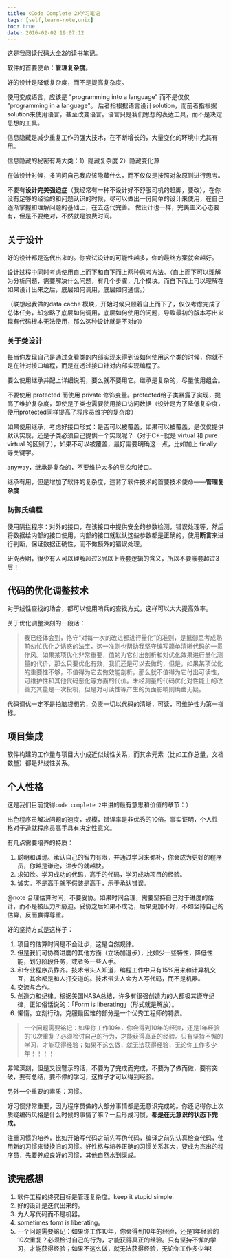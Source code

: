 ```yaml
---
title: 《Code Complete 2》学习笔记
tags: [self,learn-note,unix]
toc: true
date: 2016-02-02 19:07:12
---
```


这是我阅读[代码大全2](http://book.douban.com/subject/1951158/)的读书笔记。

<!--more-->

软件的首要使命：__管理复杂度__。

好的设计是降低复杂度，而不是提高复杂度。

使用变成语言，应该是 "programming into a language" 而不是仅仅 "programming in a language"。
后者指根据语言设计solution，而前者指根据solution来使用语言，甚至改变语言。语言只是我们思想的表达工具，而不是决定思想的工具。

信息隐藏是减少重复工作的强大技术，在不断增长的，大量变化的环境中尤其有用。

信息隐藏的秘密有两大类：1）隐藏复杂度  2）隐藏变化源 

在做设计时候，多问问自己我应该隐藏什么，而不仅仅是按照对象原则进行思考。

不要有**设计完美强迫症**（我经常有一种不设计好不舒服司机的赶脚，要改），在你没有足够的经验的和问题认识的时候，尽可以做出一份简单的设计来使用，在自己逐渐掌握和理解问题的基础上，在去迭代完善。
做设计也一样，完美主义心态要有，但是不要绝对，不然就是浪费时间。

## 关于设计

好的设计都是迭代出来的。你尝试设计的可能性越多，你的最终方案就会越好。

设计过程中同时考虑使用自上而下和自下而上两种思考方法。（自上而下可以理解为分析问题，需要解决什么问题，有几个步骤，几个模块。而自下而上可以理解在如果设计出来之后，底层如何调用，底层如何通信。）

（联想起我做的data cache 模块，开始时候只顾着自上而下了，仅仅考虑完成了总体任务，却忽略了底层如何调用，底层如何使用的问题，导致最初的版本写出来现有代码根本无法使用，那么这种设计就是不对的）

### 关于类设计

每当你发现自己是通过查看类的内部实现来得到该如何使用这个类的时候，你就不是在针对接口编程，而是在透过接口针对内部实现编程了。

要么使用继承并配上详细说明，要么就不要用它。继承是复杂的，尽量使用组合。

不要使用 protected 而使用 private 修饰变量。protected给子类暴露了实现，提高了维护复杂度，即使是子类也需要使用接口访问数据（设计是为了降低复杂度，使用protected同样提高了程序员维护的复杂度）

如果使用继承，考虑好接口形式：是否可以被覆盖，如果可以被覆盖，是仅仅提供默认实现，还是子类必须自己提供一个实现呢？（对于C++就是 virtual 和 pure virtual 的区别了），如果不可以被覆盖，最好需要明确这一点，比如加上 finally 等关键字。

anyway，继承是复杂的，不要维护太多的层次和接口。

继承有用，但是增加了软件的复杂度，违背了软件技术的首要技术使命——**管理复杂度**

### 防御氏编程

使用隔拦程序：对外的接口，在该接口中提供安全的参数检测，错误处理等，然后将数据给内部的接口使用，内部的接口就默认这些参数都是正确的，使用**断言**来进行判断，保证数据正确性，而不做额外的错误处理。

研究表明，很少有人可以理解超过3层以上嵌套逻辑的含义，所以不要嵌套超过3层！

## 代码的优化调整技术

对于线性查找的场合，都可以使用哨兵的查找方式，这样可以大大提高效率。

关于优化调整深刻的一段话：

> 我已经体会到，恪守“对每一次的改进都进行量化”的准则，是抵御思考成熟前匆忙优化之诱惑的法宝，这一准则也帮助我坚守编写简单清晰代码的一贯作风。如果某项优化非常重要，值的为它付出剖析和对优化效果进行量化测量的代价，那么只要优化有效，我们还是可以去做的，但是，如果某项优化的重要性不够，不值得为它去做效能剖析，那么就不值得为它付出可读性，可维护性和其他代码恶化等方面的代价。未经测量的代码优化对性能上的改善充其量是一次投机，但是对可读性等产生的负面影响则确凿无疑。

代码调优一定不是拍脑袋想的，负责一切以代码的清晰，可读，可维护性为第一指标。

## 项目集成

软件构建的工作量与项目大小成近似线性关系，而其余元素（比如工作总量，文档数量）都是非线性关系。

## 个人性格

这是我们目前觉得`code complete 2`中讲的最有意思和价值的章节：）

出色程序员解决问题的速度，规模，错误率是非优秀的10倍。事实证明，个人性格对于造就程序员高手具有决定性意义。

有几点需要培养的特质：

1. 聪明和谦逊。承认自己的智力有限，并通过学习来弥补，你会成为更好的程序员，你越是谦逊，进步的就越快。
2. 求知欲。学习成功的代码，高手的代码，学习成功项目的经验。
3. 诚实。不是高手就不假装是高手，乐于承认错误。

@note 合理估算时间，不要妥协。如果时间合理，需要坚持自己对于进度的估计，而不是被压力所胁迫。妥协之后如果不成功，后果更加不好，不如坚持自己的估算，反而赢得尊重。

好的坚持方式是这样子：

1. 项目的估算时间是不会让步，这是自然规律。
2. 但是我们可协商进度的其他方面（立场加退步），比如少一些特性，降低性能，划分阶段任务，或者多一些人手。
3. 和专业程序员靠齐。技术带头人知道，编程工作中只有15%用来和计算机交互，其余都是和人打交道的。技术带头人会为人写代码，而不是机器。
4. 交流与合作。
5. 创造力和纪律。根据美国NASA总结，许多有很强创造力的人都极其遵守纪律，正如俗话说的：「Form is liberating」（形式就是解放）。
6. 懒惰。立刻行动，克服最困难的部分是一个优秀工程师的特质。

> 一个问题需要铭记：如果你工作10年，你会得到10年的经验，还是1年经验的10次重复？必须检讨自己的行为，才能获得真正的经验。只有坚持不懈的学习，才能获得经验；如果不这么做，就无法获得经验，无论你工作多少年！！！！

非常深刻，但是又很警示的话，不要为了完成而完成，不要为了做而做，要有突破，要有总结，要不停的学习，这样子才可以得到经验。

另外一个重要的素质：习惯。

好习惯非常重要，因为程序员做的大部分事情都是无意识完成的。你还记得你上次质疑编码风格是什么时候的事情了嘛？一旦形成习惯，**都是在无意识的状态下完成。**

注重习惯的培养，比如开始写代码之前先写伪代码，编译之前先认真检查代码，使用新的习惯来替换旧的习惯。好性格与培养正确的习惯关系甚大，要成为杰出的程序员，先要养成良好的习惯，其他自然水到渠成。

## 读完感想

1. 软件工程的终究目标是管理复杂度。keep it stupid simple.
2. 好的设计是迭代出来的。
3. 为人写代码而不是机器。
4. sometimes form is liberating。
5. 一个问题需要铭记：如果你工作10年，你会得到10年的经验，还是1年经验的10次重复？必须检讨自己的行为，才能获得真正的经验。只有坚持不懈的学习，才能获得经验；如果不这么做，就无法获得经验，无论你工作多少年!

